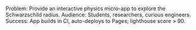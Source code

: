 Problem: Provide an interactive physics micro-app to explore the Schwarzschild radius.
Audience: Students, researchers, curious engineers.
Success: App builds in CI, auto-deploys to Pages; lighthouse score > 90.
